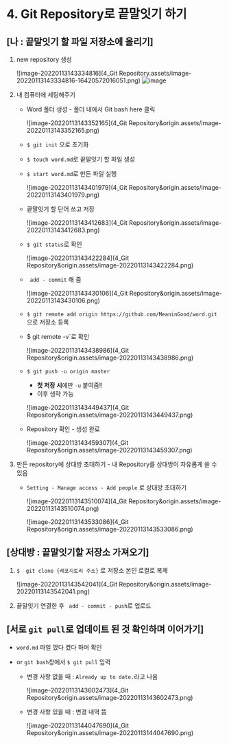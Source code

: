 # 4. Git Repository로 끝말잇기 하기



## [나 : 끝말잇기 할 파일 저장소에 올리기]   

1. new repository 생성  

   ![image-20220113143334816](4_Git Repository.assets/image-20220113143334816-16420572016051.png)
   ![image](https://user-images.githubusercontent.com/92563854/149281207-86cedd8f-3403-426b-9813-c0bf9c26a053.png)




2. 내 컴퓨터에 세팅해주기

   - Word 폴더 생성 - 폴더 내에서 Git bash here 클릭

     ![image-20220113143352165](4_Git Repository&origin.assets/image-20220113143352165.png)

     

     

   - `$ git init` 으로 초기화

   - `$ touch word.md`로 끝말잇기 할 파일 생성

   - `$ start word.md`로 만든 파일 실행

     ![image-20220113143401979](4_Git Repository&origin.assets/image-20220113143401979.png)

     

     

   - 끝말잇기 할 단어 쓰고 저장

     ![image-20220113143412683](4_Git Repository&origin.assets/image-20220113143412683.png)

     

     

   - `$ git status`로 확인

     ![image-20220113143422284](4_Git Repository&origin.assets/image-20220113143422284.png)

     

     

   - ` add - commit` 해 줌

     ![image-20220113143430106](4_Git Repository&origin.assets/image-20220113143430106.png)

     

     

   - `$ git remote add origin https://github.com/MeaninGood/word.git` 으로 저장소 등록
   
   - $ git remote -v`로 확인
   
     ![image-20220113143438986](4_Git Repository&origin.assets/image-20220113143438986.png)
   
     
   
     
   
   - `$ git push -u origin master` 
   
     - **첫 저장 시**에만 `-u` 붙여줌!!
     - 이후 생략 가능
   
     ![image-20220113143449437](4_Git Repository&origin.assets/image-20220113143449437.png)
   
     
   
     
   
   - Repository 확인 - 생성 완료
   
     ![image-20220113143459307](4_Git Repository&origin.assets/image-20220113143459307.png)
   
     
     
     



3. 만든 repository에 상대방 초대하기 - 내 Repository를 상대방이 자유롭게 쓸 수 있음

   - `Setting - Manage access - Add people` 로 상대방 초대하기

     ![image-20220113143510074](4_Git Repository&origin.assets/image-20220113143510074.png)

     

     
     
     ![image-20220113143533086](4_Git Repository&origin.assets/image-20220113143533086.png)
     
     





## [상대방 : 끝말잇기할 저장소 가져오기]

1. `$  git clone {레포지토리 주소}` 로 저장소 본인 로컬로 복제

   ![image-20220113143542041](4_Git Repository&origin.assets/image-20220113143542041.png)
   
   



2. 끝말잇기 연결한 후 ` add - commit - push`로 업로드

   



## [서로 `git pull`로 업데이트 된 것 확인하며 이어가기]

- `word.md` 파일 껐다 켰다 하며 확인

- or `git bash`창에서 `$ git pull` 입력

  - 변경 사항 없을 때 : `Already up to date.`라고 나옴

    ![image-20220113143602473](4_Git Repository&origin.assets/image-20220113143602473.png)

    
  
  - 변경 사항 있을 때 : 변경 내역 뜸
  
    ![image-20220113144047690](4_Git Repository&origin.assets/image-20220113144047690.png)
    
    
    
    
